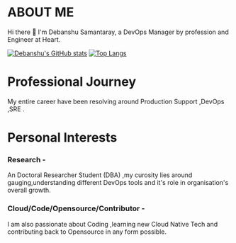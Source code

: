 # ABOUT ME 

Hi there 👋 I'm Debanshu Samantaray, a DevOps Manager by profession and Engineer at Heart.

[![Debanshu's GitHub stats](https://github-readme-stats.vercel.app/api?username=Debanshusam)](https://github.com/anuraghazra/github-readme-stats)    [![Top Langs](https://github-readme-stats.vercel.app/api/top-langs/?username=Debanshusam)](https://github.com/anuraghazra/github-readme-stats)

# Professional Journey

My entire career have been resolving around Production Support ,DevOps ,SRE . 

# Personal Interests

### Research - 
  An Doctoral Researcher Student (DBA) ,my curosity lies around gauging,understanding different DevOps tools and it's role in organisation's overall growth.

### Cloud/Code/Opensource/Contributor - 
  I am also passionate about Coding ,learning new Cloud Native Tech and contributing back to Opensource in any form possible.

<!--
**Debanshusam/Debanshusam** is a ✨ _special_ ✨ repository because its `README.md` (this file) appears on your GitHub profile.

Here are some ideas to get you started:

- 🔭 I’m currently working on ...
- 🌱 I’m currently learning ...
- 👯 I’m looking to collaborate on ...
- 🤔 I’m looking for help with ...
- 💬 Ask me about ...
- 📫 How to reach me: ...
- 😄 Pronouns: ...
- ⚡ Fun fact: ...
-->
